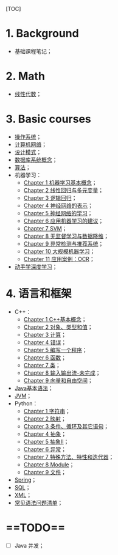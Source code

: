 [TOC]

# 1. Background

- 基础课程笔记；

# 2. Math

- [线性代数](./Math/Essence_of_linear_algebra.md)；

# 3. Basic courses

- [操作系统](./OS/OS.md)；
- [计算机网络](./Network/ComputeNetworks.md)；
- [设计模式](./DesignPatterns/DesignPatterns.md)；
- [数据库系统概念](./Database/Database/Database.md)；
- [算法](./Algorithm/Algorithm.md)；
- 机器学习：
  - [Chapter 1 机器学习基本概念](./ML/Introduction.md)；
  - [Chapter 2 线性回归与多元变量](./ML/LinearRegressionWithMultipleVariables.md)；
  - [Chapter 3 逻辑回归](./ML/LogisticRegression.md)；
  - [Chapter 4 神经网络的表示](./ML/NeuralNetworksRepresentation.md)；
  - [Chapter 5 神经网络的学习](./ML/NeuralNetworksLearning.md)；
  - [Chapter 6 应用机器学习的建议](./ML/AdviceForApplyingMachineLearning.md)；
  - [Chapter 7 SVM](./ML/SVM.md)；
  - [Chapter 8 无监督学习与数据降维](./ML/UnsupervisedLearning.md)；
  - [Chapter 9 异常检测与推荐系统](./ML/AnomalyDetection.md)；
  - [Chapter 10 大规模机器学习](./ML/LargeScaleMachineLearning.md)；
  - [Chapter 11 应用案例：OCR](./ML/ApplicationExamplePhotoOCR.md)；
- [动手学深度学习](./DL/DiveIntoDL.md)；

# 4. 语言和框架

- C++：
  - [Chapter 1 C++基本概念](./CPP/Introduction.md)；
  - [Chapter 2 对象、类型和值](./CPP/ObjectAndValue.md)；
  - [Chapter 3 计算](./CPP/Compute.md)；
  - [Chapter 4 错误](./CPP/Error.md)；
  - [Chapter 5 编写一个程序](./CPP/WriteACode.md)；
  - [Chapter 6 函数](./CPP/Function.md)；
  - [Chapter 7 类](./CPP/Class.md)；
  - [Chapter 8 输入输出流-未完成](./CPP/InputAndOutput.md)；
  - [Chapter 9 向量和自由空间](./CPP/Vector.md)；
- [Java基本语法](./Java/CoreJava.md)；
- [JVM](./Java/JVM/JVM.md)；
- Python：
  - [Chapter 1 字符串](./Python/String.md)；
  - [Chapter 2 映射](./Python/Mapping.md)；
  - [Chapter 3 条件、循环及其它语句](./Python/Statement.md)；
  - [Chapter 4 抽象](./Python/Abstraction.md)；
  - [Chapter 5 抽象II](./Python/AbstractionII.md)；
  - [Chapter 6 异常](./Python/Exception.md)；
  - [Chapter 7 特殊方法、特性和迭代器](./Python/Iterator.md)；
  - [Chapter 8 Module](./Python/Module.md)；
  - [Chapter 9 文件](./Python/File.md)；
- [Spring](./Java/Spring/SpringInAction.md)；
- [SQL](./Database/SQL/SQL.md)；
- [XML](./Java/XML/XML.md)；
- [常见语法问题清单](./Programme.md)；

# ==TODO==

- [ ] Java 并发；